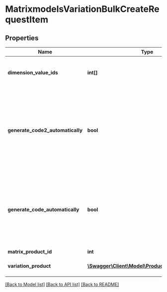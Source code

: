 # MatrixmodelsVariationBulkCreateRequestItem

## Properties
Name | Type | Description | Notes
------------ | ------------- | ------------- | -------------
**dimension_value_ids** | **int[]** | Matrix variation can have up to 3 dimension values | [optional] 
**generate_code2_automatically** | **bool** | if true, the product code1 will be generated based on the user configuration or will generate the conde in case there is none | [optional] 
**generate_code_automatically** | **bool** | if true, the product code will be generated based on the user configuration or will generate the conde in case there is none | [optional] 
**matrix_product_id** | **int** |  | [optional] 
**variation_product** | [**\Swagger\Client\Model\ProductsProductRequest**](ProductsProductRequest.md) | product, type must be PRODUCT | [optional] 

[[Back to Model list]](../README.md#documentation-for-models) [[Back to API list]](../README.md#documentation-for-api-endpoints) [[Back to README]](../README.md)


